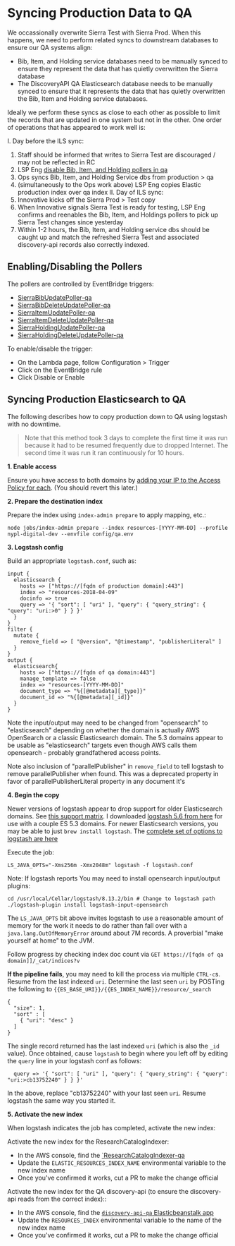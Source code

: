 # Syncing Production Data to QA

We occassionally overwrite Sierra Test with Sierra Prod. When this happens, we need to perform related syncs to downstream databases to ensure our QA systems align:
 - Bib, Item, and Holding service databases need to be manually synced to ensure they represent the data that has quietly overwritten the Sierra database
 - The DiscoveryAPI QA Elasticsearch database needs to be manually synced to ensure that it represents the data that has quietly overwritten the Bib, Item and Holding service databases.

Ideally we perform these syncs as close to each other as possible to limit the records that are updated in one system but not in the other. One order of operations that has appeared to work well is:

I. Day before the ILS sync:
  1. Staff should be informed that writes to Sierra Test are discouraged / may not be reflected in RC
  2. LSP Eng [disable Bib, Item, and Holding pollers in qa](#enabling-disabling-the-pollers)
  3. Ops syncs Bib, Item, and Holding Service dbs from production > qa
  4. (simultaneously to the Ops work above) LSP Eng copies Elastic production index over qa index
II. Day of ILS sync:
  1. Innovative kicks off the Sierra Prod > Test copy
  2. When Innovative signals Sierra Test is ready for testing, LSP Eng confirms and reenables the Bib, Item, and Holdings pollers to pick up Sierra Test changes since yesterday
  3. Within 1-2 hours, the Bib, Item, and Holding service dbs should be caught up and match the refreshed Sierra Test and associated discovery-api records also correctly indexed.

## Enabling/Disabling the Pollers

The pollers are controlled by EventBridge triggers:
 - [SierraBibUpdatePoller-qa](https://us-east-1.console.aws.amazon.com/lambda/home?region=us-east-1#/functions/SierraBibUpdatePoller-qa?tab=configure)
 - [SierraBibDeleteUpdatePoller-qa](https://us-east-1.console.aws.amazon.com/lambda/home?region=us-east-1#/functions/SierraBibDeleteUpdatePoller-qa?tab=configure)
 - [SierraItemUpdatePoller-qa](https://us-east-1.console.aws.amazon.com/lambda/home?region=us-east-1#/functions/SierraItemUpdatePoller-qa?tab=configure)
 - [SierraItemDeleteUpdatePoller-qa](https://us-east-1.console.aws.amazon.com/lambda/home?region=us-east-1#/functions/SierraItemUpdatePoller-qa?tab=configure)
 - [SierraHoldingUpdatePoller-qa](https://us-east-1.console.aws.amazon.com/lambda/home?region=us-east-1#/functions/SierraHoldingUpdatePoller-qa?tab=configure)
 - [SierraHoldingDeleteUpdatePoller-qa](https://us-east-1.console.aws.amazon.com/lambda/home?region=us-east-1#/functions/SierraHoldingDeleteUpdatePoller-qa?tab=configure)

To enable/disable the trigger:
 - On the Lambda page, follow Configuration > Trigger
 - Click on the EventBridge rule
 - Click Disable or Enable

## Syncing Production Elasticsearch to QA

The following describes how to copy production down to QA using logstash with no downtime.

> Note that this method took 3 days to complete the first time it was run because it had to be resumed frequently due to dropped Internet. The second time it was run it ran continuously for 10 hours.

**1. Enable access**

Ensure you have access to both domains by [adding your IP to the Access Policy for each](https://github.com/NYPL/aws/blob/master/common/elasticsearch.md#2-make-the-domain-public-restrict-by-ip). (You should revert this later.)

**2. Prepare the destination index**

Prepare the index using `index-admin prepare` to apply mapping, etc.:

```
node jobs/index-admin prepare --index resources-[YYYY-MM-DD] --profile nypl-digital-dev --envfile config/qa.env
```

**3. Logstash config**

Build an appropriate `logstash.conf`, such as:
```
input {
  elasticsearch {
    hosts => ["https://[fqdn of production domain]:443"]
    index => "resources-2018-04-09"
    docinfo => true
    query => '{ "sort": [ "uri" ], "query": { "query_string": { "query": "uri:>0" } } }'
  }
}
filter {
  mutate {
    remove_field => [ "@version", "@timestamp", "publisherLiteral" ]
  }
}
output {
  elasticsearch{
    hosts => ["https://[fqdn of qa domain:443"]
    manage_template => false
    index => "resources-[YYYY-MM-DD]"
    document_type => "%{[@metadata][_type]}"
    document_id => "%{[@metadata][_id]}"
  }
}
```

Note the input/output may need to be changed from "opensearch" to "elasticsearch" depending on whether the domain is actually AWS OpenSearch or a classic Elasticsearch domain. The 5.3 domains appear to be usable as "elasticsearch" targets even though AWS calls them opensearch - probably grandfathered access points.

Note also inclusion of "parallelPublisher" in `remove_field` to tell logstash to remove parallelPublisher when found. This was a deprecated property in favor of parallelPublisherLiteral property in any document it's 

**4. Begin the copy**

Newer versions of logstash appear to drop support for older Elasticsearch domains. See [this support matrix](https://www.elastic.co/support/matrix#matrix_compatibility). I downloaded [logstash 5.6 from here](https://www.elastic.co/downloads/past-releases/logstash-5-6-5) for use with a couple ES 5.3 domains. For newer Elasticsearch versions, you may be able to just `brew install logstash`. The [complete set of options to logstash are here](https://www.elastic.co/guide/en/logstash/current/running-logstash-command-line.html)

Execute the job:

```
LS_JAVA_OPTS="-Xms256m -Xmx2048m" logstash -f logstash.conf
```

Note: If logstash reports You may need to install opensearch input/output plugins:
```
cd /usr/local/Cellar/logstash/8.13.2/bin # Change to logstash path
./logstash-plugin install logstash-input-opensearch
```

The `LS_JAVA_OPTS` bit above invites logstash to use a reasonable amount of memory for the work it needs to do rather than fall over with a `java.lang.OutOfMemoryError` around about 7M records. A proverbial "make yourself at home" to the JVM.

Follow progress by checking index doc count via `GET https://[fqdn of qa domain]]/_cat/indices?v`

**If the pipeline fails**, you may need to kill the process via multiple `CTRL-c`s. Resume from the last indexed `uri`. Determine the last seen `uri` by POSTing the following to `{{ES_BASE_URI}}/{{ES_INDEX_NAME}}/resource/_search`

```
{
  "size": 1,
  "sort" : [
    { "uri": "desc" }
  ]
}
```

The single record returned has the last indexed `uri` (which is also the `_id` value). Once obtained, cause `logstash` to begin where you left off by editing the `query` line in your logstash conf as follows:

```
  query => '{ "sort": [ "uri" ], "query": { "query_string": { "query": "uri:>cb13752240" } } }'
```

In the above, replace "cb13752240" with your last seen `uri`. Resume logstash the same way you started it.

**5. Activate the new index**

When logstash indicates the job has completed, activate the new index:

Activate the new index for the ResearchCatalogIndexer:
 - In the AWS console, find the [`ResearchCatalogIndexer-qa](https://console.aws.amazon.com/lambda/home?region=us-east-1#/functions/ResearchCAtalogIndexer-qa?tab=configuration)
 - Update the `ELASTIC_RESOURCES_INDEX_NAME` environmental variable to the new index name
 - Once you've confirmed it works, cut a PR to make the change official

Activate the new index for the QA discovery-api (to ensure the discovery-api reads from the correct index)::
 - In the AWS console, find the [`discovery-api-qa` Elasticbeanstalk app](https://console.aws.amazon.com/elasticbeanstalk/home?region=us-east-1#/environment/dashboard?applicationName=discovery-api&environmentId=e-yhuttrxfem)
 - Update the `RESOURCES_INDEX` environmental variable to the name of the new index name
 - Once you've confirmed it works, cut a PR to make the change official
